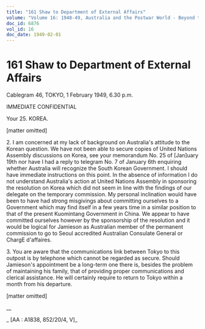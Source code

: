```yaml
---
title: "161 Shaw to Department of External Affairs"
volume: "Volume 16: 1948-49, Australia and the Postwar World - Beyond the Region"
doc_id: 6876
vol_id: 16
doc_date: 1949-02-01
---
```


# 161 Shaw to Department of External Affairs

Cablegram 46, TOKYO, 1 February 1949, 6.30 p.m.

IMMEDIATE CONFIDENTIAL

Your 25. KOREA.

[matter omitted]

2\. I am concerned at my lack of background on Australia's attitude to the Korean question. We have not been able to secure copies of United Nations Assembly discussions on Korea, see your memorandum No. 25 of [Jan]uary 19th nor have I had a reply to telegram No. 7 of January 6th enquiring whether Australia will recognize the South Korean Government. I should have immediate instructions on this point. In the absence of information I do not understand Australia's action at United Nations Assembly in sponsoring the resolution on Korea which did not seem in line with the findings of our delegate on the temporary commission. My personal inclination would have been to have had strong misgivings about committing ourselves to a Government which may find itself in a few years time in a similar position to that of the present Kuomintang Government in China. We appear to have committed ourselves however by the sponsorship of the resolution and it would be logical for Jamieson as Australian member of the permanent commission to go to Seoul accredited Australian Consulate General or ChargE d'affaires.

3\. You are aware that the communications link between Tokyo to this outpost is by telephone which cannot be regarded as secure. Should Jamieson's appointment be a long-term one there is, besides the problem of maintaining his family, that of providing proper communications and clerical assistance. He will certainly require to return to Tokyo within a month from his departure.

[matter omitted]

__

_ [AA : A1838, 852/20/4, V]_
